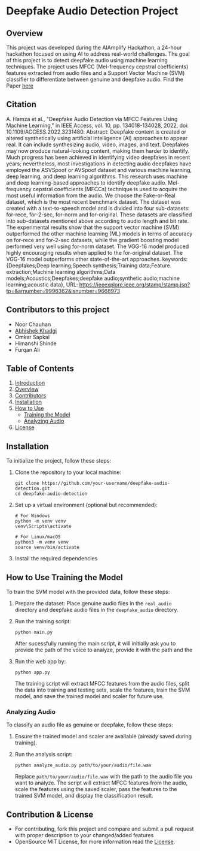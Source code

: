 # Deepfake Audio Detection Project

## Overview
This project was developed during the AIAmplify Hackathon, a 24-hour hackathon focused on using AI to address real-world challenges. The goal of this project is to detect deepfake audio using machine learning techniques. The project uses MFCC (Mel-frequency cepstral coefficients) features extracted from audio files and a Support Vector Machine (SVM) classifier to differentiate between genuine and deepfake audio.
Find the Paper [here](https://ieeexplore.ieee.org/stamp/stamp.jsp?tp=&arnumber=9996362)

## Citation

A. Hamza et al., "Deepfake Audio Detection via MFCC Features Using Machine Learning," in IEEE Access, vol. 10, pp. 134018-134028, 2022, doi: 10.1109/ACCESS.2022.3231480.
Abstract: Deepfake content is created or altered synthetically using artificial intelligence (AI) approaches to appear real. It can include synthesizing audio, video, images, and text. Deepfakes may now produce natural-looking content, making them harder to identify. Much progress has been achieved in identifying video deepfakes in recent years; nevertheless, most investigations in detecting audio deepfakes have employed the ASVSpoof or AVSpoof dataset and various machine learning, deep learning, and deep learning algorithms. This research uses machine and deep learning-based approaches to identify deepfake audio. Mel-frequency cepstral coefficients (MFCCs) technique is used to acquire the most useful information from the audio. We choose the Fake-or-Real dataset, which is the most recent benchmark dataset. The dataset was created with a text-to-speech model and is divided into four sub-datasets: for-rece, for-2-sec, for-norm and for-original. These datasets are classified into sub-datasets mentioned above according to audio length and bit rate. The experimental results show that the support vector machine (SVM) outperformed the other machine learning (ML) models in terms of accuracy on for-rece and for-2-sec datasets, while the gradient boosting model performed very well using for-norm dataset. The VGG-16 model produced highly encouraging results when applied to the for-original dataset. The VGG-16 model outperforms other state-of-the-art approaches.
keywords: {Deepfakes;Deep learning;Speech synthesis;Training data;Feature extraction;Machine learning algorithms;Data models;Acoustics;Deepfakes;deepfake audio;synthetic audio;machine learning;acoustic data},
URL: https://ieeexplore.ieee.org/stamp/stamp.jsp?tp=&arnumber=9996362&isnumber=9668973


## Contributors to this project
- Noor Chauhan
- [Abhishek Khadgi](https://github.com/abhis-hek)
- Omkar Sapkal
- Himanshi Shinde
- Furqan Ali

## Table of Contents
1. [Introduction](#aiamplify-deepfake-audio-detection-project)
2. [Overview](#overview)
3. [Contributors](#contributors)
4. [Installation](#installation)
5. [How to Use](#how-to-use)
   - [Training the Model](#training-the-model)
   - [Analyzing Audio](#analyzing-audio)
6. [License](#license)

## Installation
To initialize the project, follow these steps:

1. Clone the repository to your local machine:
   ```
   git clone https://github.com/your-username/deepfake-audio-detection.git
   cd deepfake-audio-detection
   ```

2. Set up a virtual environment (optional but recommended):
   ```
   # For Windows
   python -m venv venv
   venv\Scripts\activate

   # For Linux/macOS
   python3 -m venv venv
   source venv/bin/activate
   ```

3. Install the required dependencies

## How to Use Training the Model
To train the SVM model with the provided data, follow these steps:

1. Prepare the dataset:
   Place genuine audio files in the `real_audio` directory and deepfake audio files in the `deepfake_audio` directory.

2. Run the training script:
   ```
   python main.py
   ```
   After sucessfully running the main script, it will initially ask you to provide the path of the voice to analyze, provide it with the path and the
3. Run the web app by:
   ```
   python app.py
   ```

   The training script will extract MFCC features from the audio files, split the data into training and testing sets, scale the features, train the SVM model, and save the trained model and scaler for future use.

### Analyzing Audio
To classify an audio file as genuine or deepfake, follow these steps:

1. Ensure the trained model and scaler are available (already saved during training).

2. Run the analysis script:
   ```
   python analyze_audio.py path/to/your/audio/file.wav
   ```

   Replace `path/to/your/audio/file.wav` with the path to the audio file you want to analyze. The script will extract MFCC features from the audio, scale the features using the saved scaler, pass the features to the trained SVM model, and display the classification result.


## Contribution & License
- For contributing, fork this project and compare and submit a pull request with proper description to your changed/added features
- OpenSource MIT License, for more information read the [License](./LICENSE).
